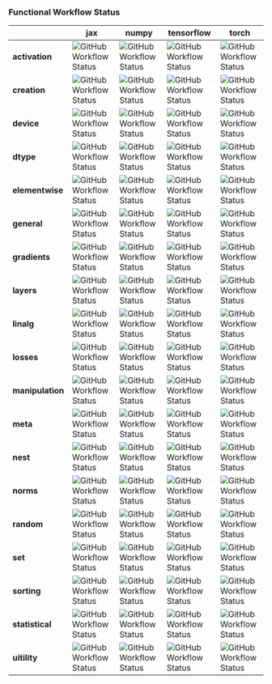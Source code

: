 ### Functional Workflow Status


|                  | jax                                                                                                                     | numpy                                                                                                                     | tensorflow                                                                                                                     | torch                                                                                                                     |
| ---------------- | ----------------------------------------------------------------------------------------------------------------------- | ------------------------------------------------------------------------------------------------------------------------- | ------------------------------------------------------------------------------------------------------------------------------ | ------------------------------------------------------------------------------------------------------------------------- |
| **activation**   | ![GitHub Workflow Status](https://img.shields.io/github/workflow/status/unifyai/ivy/test-fn-activations-jax?label=%20)  | ![GitHub Workflow Status](https://img.shields.io/github/workflow/status/unifyai/ivy/test-fn-activations-numpy?label=%20)  | ![GitHub Workflow Status](https://img.shields.io/github/workflow/status/unifyai/ivy/test-fn-activations-tensorflow?label=%20)  | ![GitHub Workflow Status](https://img.shields.io/github/workflow/status/unifyai/ivy/test-fn-activations-torch?label=%20)  |
| **creation**     | ![GitHub Workflow Status](https://img.shields.io/github/workflow/status/unifyai/ivy/test-fn-creation-torch?label=%20)   | ![GitHub Workflow Status](https://img.shields.io/github/workflow/status/unifyai/ivy/test-fn-creation-numpy?label=%20)     | ![GitHub Workflow Status](https://img.shields.io/github/workflow/status/unifyai/ivy/test-fn-creation-tensorflow?label=%20)     | ![GitHub Workflow Status](https://img.shields.io/github/workflow/status/unifyai/ivy/test-fn-creation-torch?label=%20)     |
| **device**       | ![GitHub Workflow Status](https://img.shields.io/github/workflow/status/unifyai/ivy/test-fn-device-jax?label=%20)       | ![GitHub Workflow Status](https://img.shields.io/github/workflow/status/unifyai/ivy/test-fn-device-numpy?label=%20)       | ![GitHub Workflow Status](https://img.shields.io/github/workflow/status/unifyai/ivy/test-fn-device-tensorflow?label=%20)       | ![GitHub Workflow Status](https://img.shields.io/github/workflow/status/unifyai/ivy/test-fn-device-torch?label=%20)       |
| **dtype**        | ![GitHub Workflow Status](https://img.shields.io/github/workflow/status/unifyai/ivy/test-fn-dtype-jax?label=%20)        | ![GitHub Workflow Status](https://img.shields.io/github/workflow/status/unifyai/ivy/test-fn-dtype-numpy?label=%20)        | ![GitHub Workflow Status](https://img.shields.io/github/workflow/status/unifyai/ivy/test-fn-dtype-tensorflow?label=%20)        | ![GitHub Workflow Status](https://img.shields.io/github/workflow/status/unifyai/ivy/test-fn-dtype-torch?label=%20)        |
| **elementwise**  | ![GitHub Workflow Status](https://img.shields.io/github/workflow/status/unifyai/ivy/test-fn-elementwise-jax?label=%20)  | ![GitHub Workflow Status](https://img.shields.io/github/workflow/status/unifyai/ivy/test-fn-elementwise-numpy?label=%20)  | ![GitHub Workflow Status](https://img.shields.io/github/workflow/status/unifyai/ivy/test-fn-elementwise-tensorflow?label=%20)  | ![GitHub Workflow Status](https://img.shields.io/github/workflow/status/unifyai/ivy/test-fn-elementwise-torch?label=%20)  |
| **general**      | ![GitHub Workflow Status](https://img.shields.io/github/workflow/status/unifyai/ivy/test-fn-general-jax?label=%20)      | ![GitHub Workflow Status](https://img.shields.io/github/workflow/status/unifyai/ivy/test-fn-general-numpy?label=%20)      | ![GitHub Workflow Status](https://img.shields.io/github/workflow/status/unifyai/ivy/test-fn-general-tensorflow?label=%20)      | ![GitHub Workflow Status](https://img.shields.io/github/workflow/status/unifyai/ivy/test-fn-general-torch?label=%20)      |
| **gradients**    | ![GitHub Workflow Status](https://img.shields.io/github/workflow/status/unifyai/ivy/test-fn-gradients-jax?label=%20)    | ![GitHub Workflow Status](https://img.shields.io/github/workflow/status/unifyai/ivy/test-fn-gradients-numpy?label=%20)    | ![GitHub Workflow Status](https://img.shields.io/github/workflow/status/unifyai/ivy/test-fn-gradients-tensorflow?label=%20)    | ![GitHub Workflow Status](https://img.shields.io/github/workflow/status/unifyai/ivy/test-fn-gradients-torch?label=%20)    |
| **layers**       | ![GitHub Workflow Status](https://img.shields.io/github/workflow/status/unifyai/ivy/test-fn-layers-jax?label=%20)       | ![GitHub Workflow Status](https://img.shields.io/github/workflow/status/unifyai/ivy/test-fn-layers-numpy?label=%20)       | ![GitHub Workflow Status](https://img.shields.io/github/workflow/status/unifyai/ivy/test-fn-layers-tensorflow?label=%20)       | ![GitHub Workflow Status](https://img.shields.io/github/workflow/status/unifyai/ivy/test-fn-layers-torch?label=%20)       |
| **linalg**       | ![GitHub Workflow Status](https://img.shields.io/github/workflow/status/unifyai/ivy/test-fn-linalg-jax?label=%20)       | ![GitHub Workflow Status](https://img.shields.io/github/workflow/status/unifyai/ivy/test-fn-linalg-numpy?label=%20)       | ![GitHub Workflow Status](https://img.shields.io/github/workflow/status/unifyai/ivy/test-fn-linalg-tensorflow?label=%20)       | ![GitHub Workflow Status](https://img.shields.io/github/workflow/status/unifyai/ivy/test-fn-linalg-torch?label=%20)       |
| **losses**       | ![GitHub Workflow Status](https://img.shields.io/github/workflow/status/unifyai/ivy/test-fn-losses-jax?label=%20)       | ![GitHub Workflow Status](https://img.shields.io/github/workflow/status/unifyai/ivy/test-fn-losses-numpy?label=%20)       | ![GitHub Workflow Status](https://img.shields.io/github/workflow/status/unifyai/ivy/test-fn-losses-tensorflow?label=%20)       | ![GitHub Workflow Status](https://img.shields.io/github/workflow/status/unifyai/ivy/test-fn-losses-torch?label=%20)       |
| **manipulation** | ![GitHub Workflow Status](https://img.shields.io/github/workflow/status/unifyai/ivy/test-fn-manipulation-jax?label=%20) | ![GitHub Workflow Status](https://img.shields.io/github/workflow/status/unifyai/ivy/test-fn-manipulation-numpy?label=%20) | ![GitHub Workflow Status](https://img.shields.io/github/workflow/status/unifyai/ivy/test-fn-manipulation-tensorflow?label=%20) | ![GitHub Workflow Status](https://img.shields.io/github/workflow/status/unifyai/ivy/test-fn-manipulation-torch?label=%20) |
| **meta**         | ![GitHub Workflow Status](https://img.shields.io/github/workflow/status/unifyai/ivy/test-fn-meta-jax?label=%20)         | ![GitHub Workflow Status](https://img.shields.io/github/workflow/status/unifyai/ivy/test-fn-meta-numpy?label=%20)         | ![GitHub Workflow Status](https://img.shields.io/github/workflow/status/unifyai/ivy/test-fn-meta-tensorflow?label=%20)         | ![GitHub Workflow Status](https://img.shields.io/github/workflow/status/unifyai/ivy/test-fn-meta-torch?label=%20)         |
| **nest**         | ![GitHub Workflow Status](https://img.shields.io/github/workflow/status/unifyai/ivy/test-fn-nest-jax?label=%20)         | ![GitHub Workflow Status](https://img.shields.io/github/workflow/status/unifyai/ivy/test-fn-nest-numpy?label=%20)         | ![GitHub Workflow Status](https://img.shields.io/github/workflow/status/unifyai/ivy/test-fn-nest-tensorflow?label=%20)         | ![GitHub Workflow Status](https://img.shields.io/github/workflow/status/unifyai/ivy/test-fn-nest-torch?label=%20)         |
| **norms**        | ![GitHub Workflow Status](https://img.shields.io/github/workflow/status/unifyai/ivy/test-fn-norms-jax?label=%20)        | ![GitHub Workflow Status](https://img.shields.io/github/workflow/status/unifyai/ivy/test-fn-norms-numpy?label=%20)        | ![GitHub Workflow Status](https://img.shields.io/github/workflow/status/unifyai/ivy/test-fn-norms-tensorflow?label=%20)        | ![GitHub Workflow Status](https://img.shields.io/github/workflow/status/unifyai/ivy/test-fn-norms-torch?label=%20)        |
| **random**       | ![GitHub Workflow Status](https://img.shields.io/github/workflow/status/unifyai/ivy/test-fn-random-jax?label=%20)       | ![GitHub Workflow Status](https://img.shields.io/github/workflow/status/unifyai/ivy/test-fn-random-numpy?label=%20)       | ![GitHub Workflow Status](https://img.shields.io/github/workflow/status/unifyai/ivy/test-fn-random-tensorflow?label=%20)       | ![GitHub Workflow Status](https://img.shields.io/github/workflow/status/unifyai/ivy/test-fn-random-torch?label=%20)       |
| **set**          | ![GitHub Workflow Status](https://img.shields.io/github/workflow/status/unifyai/ivy/test-fn-set-jax?label=%20)          | ![GitHub Workflow Status](https://img.shields.io/github/workflow/status/unifyai/ivy/test-fn-set-numpy?label=%20)          | ![GitHub Workflow Status](https://img.shields.io/github/workflow/status/unifyai/ivy/test-fn-set-tensorflow?label=%20)          | ![GitHub Workflow Status](https://img.shields.io/github/workflow/status/unifyai/ivy/test-fn-set-torch?label=%20)          |
| **sorting**      | ![GitHub Workflow Status](https://img.shields.io/github/workflow/status/unifyai/ivy/test-fn-sorting-jax?label=%20)      | ![GitHub Workflow Status](https://img.shields.io/github/workflow/status/unifyai/ivy/test-fn-sorting-numpy?label=%20)      | ![GitHub Workflow Status](https://img.shields.io/github/workflow/status/unifyai/ivy/test-fn-sorting-tensorflow?label=%20)      | ![GitHub Workflow Status](https://img.shields.io/github/workflow/status/unifyai/ivy/test-fn-sorting-torch?label=%20)      |
| **statistical**  | ![GitHub Workflow Status](https://img.shields.io/github/workflow/status/unifyai/ivy/test-fn-statistical-jax?label=%20)  | ![GitHub Workflow Status](https://img.shields.io/github/workflow/status/unifyai/ivy/test-fn-statistical-numpy?label=%20)  | ![GitHub Workflow Status](https://img.shields.io/github/workflow/status/unifyai/ivy/test-fn-statistical-tensorflow?label=%20)  | ![GitHub Workflow Status](https://img.shields.io/github/workflow/status/unifyai/ivy/test-fn-statistical-torch?label=%20)  |
| **uitility**     | ![GitHub Workflow Status](https://img.shields.io/github/workflow/status/unifyai/ivy/test-fn-utility-jax?label=%20)      | ![GitHub Workflow Status](https://img.shields.io/github/workflow/status/unifyai/ivy/test-fn-utility-numpy?label=%20)      | ![GitHub Workflow Status](https://img.shields.io/github/workflow/status/unifyai/ivy/test-fn-utility-tensorflow?label=%20)      | ![GitHub Workflow Status](https://img.shields.io/github/workflow/status/unifyai/ivy/test-fn-utility-torch?label=%20)      |
 
